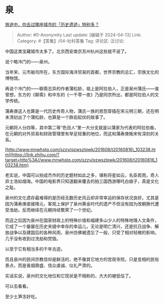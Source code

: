 # 泉
[旅途中，你去过哪座城市的「历史遗迹」特别多？](https://www.zhihu.com/question/652682573/answer/3464221553)

> Author: #0-Anonymity
> Last update: [编辑于 2024-04-13]
> Link:
> Category: #【答集】/04-社科答集 
> Tag: 
> 评论区:
> 泛讨论:

中国这类宝藏城市太多了。北京西安南京苏州杭州这些就不说了。

说个略冷门的——泉州。

当年宋、元市舶司所在，东方国际海洋贸易的首都，世界宗教的总汇，宗族文化的博物馆。

再说个冷门的——聊斋志异的作者蒲松龄，祖上是阿拉伯人，正是泉州蒲氏——谁曾想，东方的《聊斋》和中东的《一千零一夜》乃是同宗所出，都是阿拉伯人的文学传统。

蒲寿庚这人也算是一代历史传奇人物，蒲氏一族的恩怨穿插在宋元明三朝，还在明末清初出了个蒲松龄，也算是一个跌宕起伏的故事了。

元朝将人分四等，其中第二等“色目人”里一大分支就是以蒲家为代表的阿拉伯裔，在元朝的对外贸易和财政管理里有举足轻重的地位，而这和蒲寿庚叛宋有深刻的关系。

[http://www.mnwhstq.com/szzy/qzwszlqwk/201608/t20160816\_103238.htm](https://link.zhihu.com/?target=http%3A//www.mnwhstq.com/szzy/qzwszlqwk/201608/t20160816_103238.htm)

老实说，中国可以拍成杰作的历史题材如此之多，堪称将星如云，名臣若雨，奇人异士浩如烟海。中国的电影界只知道翻来覆去的拍三国西游哪吒白娘子，真是文化之耻。

泉州的文化遗存最难得的是历经无数历史风云却非常幸运的保存状况良好。尤其是因为蒲寿庚直接降元，客观上保护了泉州黄金时代的遗产不但没有因为改朝换代遭受浩劫，反而继续在元朝持续繁荣了一个世纪。

而这之后因为泉州在国家财政上的特殊价值和福建多山少人的特殊地理人文条件，它成了一个屡屡在历史夹缝中幸存的幸运儿，无论是明亡清兴，还是抗日战争、解放战争以及建国后的各种风雨，泉州仿佛被遗忘了一般，只受了相对轻微的影响，几乎没有收到过洗劫和焚毁。

以至于它有相当多的千年古迹。

而且泉州的民间宗教信仰是鲜活的，绝不像其它地方的宫观寺院，只是变相的民俗景点，而是香烟鼎盛、信众虔诚、仪礼严肃的。

实话实说，泉州的文化地位和它现状是不相称的，大大的被低估了。

可以去看看。

至少土笋冻好吃。